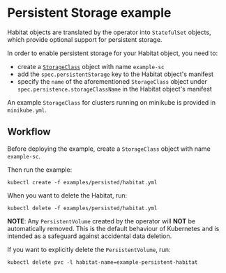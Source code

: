 # Persistent Storage example

Habitat objects are translated by the operator into `StatefulSet` objects, which
provide optional support for persistent storage.

In order to enable persistent storage for your Habitat object, you need to:

* create a
[`StorageClass`](https://kubernetes.io/docs/concepts/storage/storage-classes/)
object with name `example-sc`
* add the `spec.persistentStorage` key to the Habitat object's manifest
* specify the `name` of the aforementioned `StorageClass` object under
`spec.persistence.storageClassName` in the Habitat object's manifest

An example `StorageClass` for clusters running on minikube is provided in
`minikube.yml`.

## Workflow

Before deploying the example, create a `StorageClass` object with name
`example-sc`.

Then run the example:

    kubectl create -f examples/persisted/habitat.yml

When you want to delete the Habitat, run:

    kubectl delete -f examples/persisted/habitat.yml

**NOTE**: Any `PersistentVolume` created by the operator will **NOT** be
automatically removed. This is the default behaviour of Kubernetes and is
intended as a safeguard against accidental data deletion.

If you want to explicitly delete the `PersistentVolume`, run:

    kubectl delete pvc -l habitat-name=example-persistent-habitat
